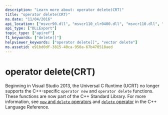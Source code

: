 ```yaml
---
description: "Learn more about: operator delete(CRT)"
title: "operator delete(CRT)"
ms.date: "11/04/2016"
api_location: ["msvcr90.dll", "msvcr110_clr0400.dll", "msvcr110.dll", "msvcr120.dll", "msvcr100.dll", "msvcr80.dll"]
api_type: ["DLLExport"]
topic_type: ["apiref"]
f1_keywords: ["delete[]"]
helpviewer_keywords: ["operator delete[]", "vector delete"]
ms.assetid: e91bd0df-3815-40ca-950a-67b470518aed
---
```

# operator delete(CRT)

Beginning in Visual Studio 2013, the Universal C Runtime (UCRT) no longer supports the C++-specific `operator new` and `operator delete` functions. These functions are now part of the C++ Standard Library. For more information, see [`new` and `delete` operators](../cpp/new-and-delete-operators.md) and [`delete` operator](../cpp/delete-operator-cpp.md) in the C++ Language Reference.
